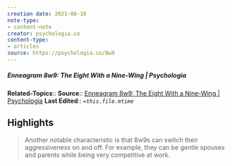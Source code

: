 ```yaml
---
creation date: 2021-08-18
note-type:
- content-note
creator: psychologia.co
content-type: 
- articles
source: https://psychologia.co/8w9
---
```

##### Enneagram 8w9: The Eight With a Nine-Wing | Psychologia
**Related-Topics**:: 
**Source**:: [Enneagram 8w9: The Eight With a Nine-Wing | Psychologia](https://psychologia.co/8w9)
**Last Edited**:: *`=this.file.mtime`*

## Highlights

> Another notable characteristic is that 8w9s can switch their aggressiveness on and off.
 For example, they can be gentle spouses and parents while being very competitive at work.


